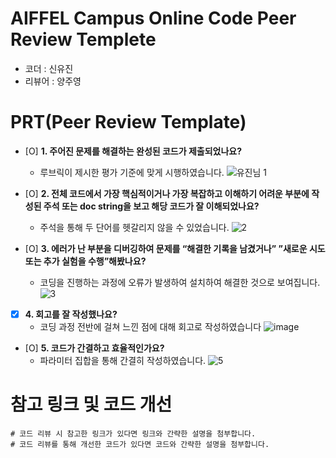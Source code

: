 # AIFFEL Campus Online Code Peer Review Templete
- 코더 : 신유진
- 리뷰어 : 양주영

# PRT(Peer Review Template)
- [O]  **1. 주어진 문제를 해결하는 완성된 코드가 제출되었나요?**
    - 루브릭이 제시한 평가 기준에 맞게 시행하였습니다. 
  ![유진님 1](https://github.com/shinnew99/Aiffel_Quest/assets/134067511/021e0418-779d-4db6-9c90-13b25c38f382)

    
- [O]  **2. 전체 코드에서 가장 핵심적이거나 가장 복잡하고 이해하기 어려운 부분에 작성된 
  주석 또는 doc string을 보고 해당 코드가 잘 이해되었나요?**
    - 주석을 통해 두 단어를 헷갈리지 않을 수 있었습니다. 
  ![2](https://github.com/shinnew99/Aiffel_Quest/assets/134067511/d5729f52-a3a3-489e-808a-5bc719e08a5e)


- [O]  **3. 에러가 난 부분을 디버깅하여 문제를 “해결한 기록을 남겼거나” 
  ”새로운 시도 또는 추가 실험을 수행”해봤나요?**
    - 코딩을 진행하는 과정에 오류가 발생하여 설치하여 해결한 것으로 보여집니다. 
  ![3](https://github.com/shinnew99/Aiffel_Quest/assets/134067511/589db1b4-c3f5-4f7b-8f47-d4fdedbdeb25)

  
- [X]  **4. 회고를 잘 작성했나요?**
    - 코딩 과정 전반에 걸쳐 느낀 점에 대해 회고로 작성하였습니다
   ![image](https://github.com/shinnew99/Aiffel_Quest/assets/134067511/05379878-6107-444a-b8e8-ff1d88551543)


- [O]  **5. 코드가 간결하고 효율적인가요?**
    - 파라미터 집합을 통해 간결히 작성하였습니다. 
  ![5](https://github.com/shinnew99/Aiffel_Quest/assets/134067511/fa0ae40a-9a72-4cfe-816b-eb16107922c9)



# 참고 링크 및 코드 개선
```
# 코드 리뷰 시 참고한 링크가 있다면 링크와 간략한 설명을 첨부합니다.
# 코드 리뷰를 통해 개선한 코드가 있다면 코드와 간략한 설명을 첨부합니다.
```
